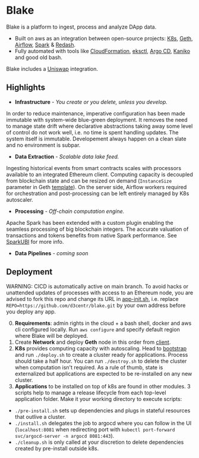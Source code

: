 # Blake

Blake is a platform to ingest, process and analyze DApp data.

- Built on aws as an integration between open-source projects: [K8s](https://github.com/kubernetes/kubernetes), [Geth](https://github.com/ethereum/go-ethereum), [Airflow](https://github.com/apache/airflow), [Spark](https://github.com/apache/spark) & [Redash](https://github.com/getredash/redash). 
- Fully automated with tools like [CloudFormation](https://aws.amazon.com/cloudformation/), [eksctl](https://github.com/weaveworks/eksctl), [Argo CD](https://github.com/argoproj/argo-cd), [Kaniko](https://github.com/GoogleContainerTools/kaniko) and good old bash.

Blake includes a [Uniswap](https://uniswap.org/) integration.
## Highlights
- **Infrastructure** - _You create or you delete, unless you develop._

In order to reduce maintenance, imperative configuration has been made immutable with system-wide blue-green deployment. It removes the need to manage state drift where declarative abstractions taking away some level of control do not work well, i.e. no time is spent handling updates. The system itself is immutable. Developement always happen on a clean slate and no environment is subpar.
- **Data Extraction** - _Scalable data lake feed._

Ingesting historical events from smart contracts scales with processors available to an integrated Ethereum client. Computing capacity is decoupled from blockchain state and can be resized on demand (`InstanceSize` parameter in Geth [template](./client/geth.yaml)). On the server side, Airflow workers required for orchestration and post-processing can be left entirely managed by K8s autoscaler.
- **Processing** - _Off-chain computation engine._

Apache Spark has been extended with a custom plugin enabling the seamless processing of big blockchain integers. The accurate valuation of transactions and tokens benefits from native Spark performance. See [SparkUBI](./spark/sparkubi/README.md) for more info.
- **Data Pipelines** - _coming soon_

## Deployment
WARNING: CICD is automatically active on main branch. To avoid hacks or unattended updates of processes with access to an Ethereum node, you are advised to fork this repo and change its URL in [app-init.sh](./bootstrap/app-init.sh), i.e. replace `REPO=https://github.com/d3centr/blake.git` by your own address before you deploy any app.

0. **Requirements**: admin rights in the cloud + a bash shell, docker and aws cli configured locally. Run `aws configure` and specify default region where Blake will be deployed.
1. Create **Network** and deploy **Geth** node in this order from [client](./client).
2. **K8s** provides computing capacity with autoscaling. Head to [bootstrap](./bootstrap) and run `./deploy.sh` to create a cluster ready for applications. Process should take a half hour. You can run `./destroy.sh` to delete the cluster when computation isn't required. As a rule of thumb, state is externalized but applications are expected to be re-installed on any new cluster.
3. **Applications** to be installed on top of k8s are found in other modules. 3 scripts help to manage a release lifecycle from each top-level application folder. Make it your working directory to execute scripts:
- `./pre-install.sh` sets up dependencies and plugs in stateful resources that outlive a cluster.
- `./install.sh` delegates the job to argocd where you can follow in the UI (`localhost:8081` when redirecting port with `kubectl port-forward svc/argocd-server -n argocd 8081:443`).
- `./cleanup.sh` is only called at your discretion to delete dependencies created by pre-install outside k8s.

